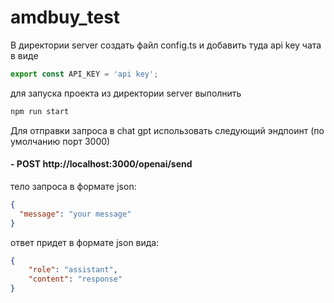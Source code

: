# amdbuy_test

В директории server создать файл config.ts и добавить туда api key чата в виде 
```ts
export const API_KEY = 'api key';
```
для запуска проекта из директории server выполнить
```bash
npm run start
```
Для отправки запроса в chat gpt использовать следующий эндпоинт (по умолчанию порт 3000)
#### - POST http://localhost:3000/openai/send
тело запроса в формате json:
```json
{
  "message": "your message"
}
```
ответ придет в формате json вида:
```json
{
    "role": "assistant",
    "content": "response"
}
```
